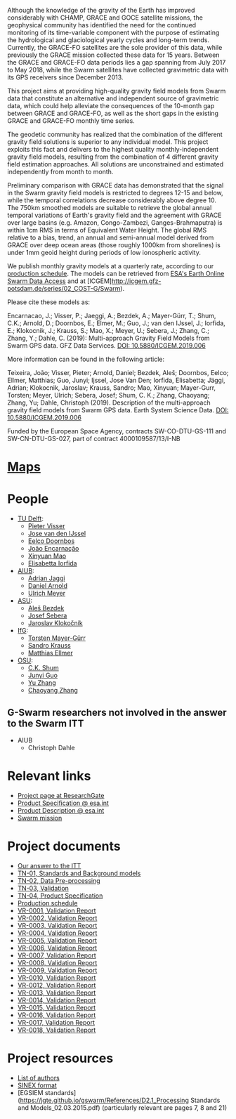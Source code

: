 

Although the knowledge of the gravity of the Earth has improved considerably with CHAMP, GRACE and GOCE satellite missions, the geophysical community has identified the need for the continued monitoring of its time-variable component with the purpose of estimating the hydrological and glaciological yearly cycles and long-term trends.
Currently, the GRACE-FO satellites are the sole provider of this data, while previously the GRACE mission collected these data for 15 years.
Between the GRACE and GRACE-FO data periods lies a gap spanning from July 2017 to May 2018, while the Swarm satellites have collected gravimetric data with its GPS receivers since December 2013.

This project aims at providing high-quality gravity field models from Swarm data that constitute an alternative and independent source of gravimetric data, which could help alleviate the consequences of the 10-month gap between GRACE and GRACE-FO, as well as the short gaps in the existing GRACE and GRACE-FO monthly time series.

The geodetic community has realized that the combination of the different gravity field solutions is superior to any individual model.
This project exploits this fact and delivers to the highest quality monthly-independent gravity field models, resulting from the combination of 4 different gravity field estimation approaches. All solutions are unconstrained and estimated independently from month to month.

Preliminary comparison with GRACE data has demonstrated that the signal in the Swarm gravity field models is restricted to degrees 12-15 and below, while the temporal correlations decrease considerably above degree 10. The 750km smoothed models are suitable to retrieve the global annual temporal variations of Earth's gravity field and the agreement with GRACE over large basins (e.g. Amazon, Congo-Zambezi, Ganges-Brahmaputra) is within 1cm RMS in terms of Equivalent Water Height. The global RMS relative to a bias, trend, an annual and semi-annual model derived from GRACE over deep ocean areas (those roughly 1000km from shorelines) is under 1mm geoid height during periods of low ionospheric activity.

We publish monthly gravity models at a quarterly rate, according to our [production schedule](https://jgte.github.io/gswarm/production.html). The models can be retrieved from [ESA's Earth Online Swarm Data Access](https://swarm-diss.eo.esa.int/#swarm%2FLevel2longterm%2FEGF) and at [ICGEM]http://icgem.gfz-potsdam.de/series/02_COST-G/Swarm).

Please cite these models as:

Encarnacao, J.; Visser, P.; Jaeggi, A.; Bezdek, A.; Mayer-Gürr, T.; Shum, C.K.; Arnold, D.; Doornbos, E.; Elmer, M.; Guo, J.; van den IJssel, J.; Iorfida, E.; Klokocnik, J.; Krauss, S.; Mao, X.; Meyer, U.; Sebera, J.; Zhang, C.; Zhang, Y.; Dahle, C. (2019): Multi-approach Gravity Field Models from Swarm GPS data. GFZ Data Services. [DOI: 10.5880/ICGEM.2019.006](http://doi.org/10.5880/ICGEM.2019.006)

More information can be found in the following article:

Teixeira, João; Visser, Pieter; Arnold, Daniel; Bezdek, Aleš; Doornbos, Eelco; Ellmer, Matthias; Guo, Junyi; Ijssel, Jose Van Den; Iorfida, Elisabetta; Jäggi, Adrian; Klokocnik, Jaroslav; Krauss, Sandro; Mao, Xinyuan; Mayer-Gurr, Torsten; Meyer, Ulrich; Sebera, Josef; Shum, C. K.; Zhang, Chaoyang; Zhang, Yu; Dahle, Christoph (2019). Description of the multi-approach gravity field models from Swarm GPS data. Earth System Science Data. [DOI: 10.5880/ICGEM.2019.006](https://doi.org/10.5880/ICGEM.2019.006)

Funded by the European Space Agency, contracts SW-CO-DTU-GS-111 and SW-CN-DTU-GS-027, part of contract 4000109587/13/I-NB

# [Maps](https://jgte.github.io/gswarm/maps/maps.html)

# People

- [TU Delft](https://www.lr.tudelft.nl/en/organisation/departments/space-engineering/astrodynamics-and-space-missions/people/):
  - [Pieter Visser](https://www.tudelft.nl/en/staff/p.n.a.m.visser/)
  - [Jose van den IJssel](https://www.tudelft.nl/en/staff/j.a.a.vandenijssel/)
  - [Eelco Doornbos](https://www.tudelft.nl/en/staff/e.n.doornbos/)
  - [João Encarnação](https://directory.utexas.edu/index.php?q=encarnacao&scope=all&i=2)
  - [Xinyuan Mao](https://www.tudelft.nl/en/staff/x.mao/)
  - [Elisabetta Iorfida](https://www.tudelft.nl/staff/e.iorfida/)
- [AIUB](https://www.aiub.unibe.ch/about_us/team/index_eng.html):
  - [Adrian Jaggi](https://www.aiub.unibe.ch/ueber_uns/personen/prof_dr_jaeggi_adrian/index_ger.html)
  - [Daniel Arnold](https://www.aiub.unibe.ch/ueber_uns/personen/dr_arnold_daniel/index_ger.html)
  - [Ulrich Meyer](https://www.aiub.unibe.ch/ueber_uns/personen/dr_meyer_ulrich/index_ger.html)
- [ASU](https://galaxy.asu.cas.cz/planets/index.php?page=people):
  - [Aleš Bezdek](https://www1.asu.cas.cz/person/bezdek.html)
  - [Josef Sebera](https://scholar.google.cz/citations?user=uCceqE8AAAAJ)
  - [Jaroslav Klokočník](https://www1.asu.cas.cz/person/klokocnik.html)
- [IfG](https://www.tugraz.at/institute/ifg/institute/team/):
  - [Torsten Mayer-Gürr](https://online.tugraz.at/tug_online/visitenkarte.show_vcard?pPersonenGruppe=3&pPersonenId=ADD0610FA1295423)
  - [Sandro Krauss](https://online.tugraz.at/tug_online/visitenkarte.show_vcard?pPersonenGruppe=3&pPersonenId=F57785AFEDC61EF9)
  - [Matthias Ellmer](https://online.tugraz.at/tug_online/visitenkarte.show_vcard?pPersonenGruppe=3&pPersonenId=4FA7CD7854879AF5)
- [OSU](https://earthsciences.osu.edu/directory):
  - [C.K. Shum](https://earthsciences.osu.edu/people/shum.3)
  - [Junyi Guo](https://earthsciences.osu.edu/people/guo.81)
  - [Yu Zhang](https://earthsciences.osu.edu/people/zhang.6345)
  - [Chaoyang Zhang](https://earthsciences.osu.edu/people/zhang.6404)

## G-Swarm researchers not involved in the answer to the Swarm ITT

- AIUB
  - Christoph Dahle

# Relevant links

- [Project page at ResearchGate](https://www.researchgate.net/project/Multi-approach-gravity-field-models-from-Swarm-GPS-data)
- [Product Specification @ esa.int](https://earth.esa.int/web/guest/missions/esa-eo-missions/swarm/data-handbook/level-2-product-definitions#EGF_SHA_2_)
- [Product Description @ esa.int](https://earth.esa.int/web/guest/missions/esa-eo-missions/swarm/activities/scientific-projects/disc#MAGF)
- [Swarm mission](https://earth.esa.int/swarm)

# Project documents

- [Our answer to the ITT](https://jgte.github.io/gswarm/swarmITT/swarmITT_html.html)
- [TN-01, Standards and Background models](https://jgte.github.io/gswarm/Documents/SW_TN_DUT_GS_0001_TN-01_Standards_and_Background_models.1H_nosig.pdf)
- [TN-02, Data Pre-processing](https://jgte.github.io/gswarm/Documents/SW_TN_ASU_GS_0001_TN-02_Data_Prepprocessing.2018-04-11.pdf)
- [TN-03, Validation](https://jgte.github.io/gswarm/Documents/SW_TN_DUT_GS_0003_TN-03_Validation.1.1.1.pdf)
- [TN-04, Product Specification](https://jgte.github.io/gswarm/Documents/SW_TN_DUT_GS_0002_TN-04_ProductSpecification.1.pdf)
- [Production schedule](https://jgte.github.io/gswarm/production.html)
- [VR-0001, Validation Report](https://jgte.github.io/gswarm/Documents/SW_VR_DUT_GS_0001.pdf)
- [VR-0002, Validation Report](https://jgte.github.io/gswarm/Documents/SW_VR_DUT_GS_0002.pdf)
- [VR-0003, Validation Report](https://jgte.github.io/gswarm/Documents/SW_VR_DUT_GS_0003.pdf)
- [VR-0004, Validation Report](https://jgte.github.io/gswarm/Documents/SW_VR_DUT_GS_0004.pdf)
- [VR-0005, Validation Report](https://jgte.github.io/gswarm/Documents/SW_VR_DUT_GS_0005.pdf)
- [VR-0006, Validation Report](https://jgte.github.io/gswarm/Documents/SW_VR_DUT_GS_0006.pdf)
- [VR-0007, Validation Report](https://jgte.github.io/gswarm/Documents/SW_VR_DUT_GS_0007.pdf)
- [VR-0008, Validation Report](https://jgte.github.io/gswarm/Documents/SW_VR_DUT_GS_0008.pdf)
- [VR-0009, Validation Report](https://jgte.github.io/gswarm/Documents/SW_VR_DUT_GS_0009.pdf)
- [VR-0010, Validation Report](https://jgte.github.io/gswarm/Documents/SW_VR_DUT_GS_0010.pdf)
- [VR-0012, Validation Report](https://jgte.github.io/gswarm/Documents/SW_VR_DUT_GS_0012.pdf)
- [VR-0013, Validation Report](https://jgte.github.io/gswarm/Documents/SW_VR_DUT_GS_0013.pdf)
- [VR-0014, Validation Report](https://jgte.github.io/gswarm/Documents/SW_VR_DUT_GS_0014.pdf)
- [VR-0015, Validation Report](https://jgte.github.io/gswarm/Documents/SW_VR_DUT_GS_0015.pdf)
- [VR-0016, Validation Report](https://jgte.github.io/gswarm/Documents/SW_VR_DUT_GS_0016.pdf)
- [VR-0017, Validation Report](https://jgte.github.io/gswarm/Documents/SW_VR_DUT_GS_0017.pdf)
- [VR-0018, Validation Report](https://jgte.github.io/gswarm/Documents/SW_VR_DUT_GS_0018.pdf)
<!-- add more validation reports here -->

# Project resources

- [List of authors](https://jgte.github.io/gswarm/listofauthors/)
- [SINEX format](https://jgte.github.io/gswarm/SINEX/)
- [EGSIEM standards](https://jgte.github.io/gswarm/References/D2.1_Processing Standards and Models_02.03.2015.pdf) (particularly relevant are pages 7, 8 and 21)

<!-- # ITT documents

- [Swarm DISC Invitations To Tender](https://www.space.dtu.dk/english/research/projects/project-descriptions/swarm/swarm_disc_itts)
- [Cover Letter](https://www.space.dtu.dk/english/-/media/Institutter/Space/forskning/projekter/swarm/SwarmDISC/SD-ITT-1_1/SW-CL-DTU-GS-111_Cover_letter_ITT_1_1_rev2.ashx?la=da)
- [Statement of Work](https://www.space.dtu.dk/english/-/media/Institutter/Space/forskning/projekter/swarm/SwarmDISC/SD-ITT-1_1/SW-SW-DTU-GS-111_ITT1-1_SoW.ashx?la=da)
- [Special Conditions of Tender](https://www.space.dtu.dk/english/-/media/Institutter/Space/forskning/projekter/swarm/SwarmDISC/SD-ITT-1_1/SW-TC-DTU-GS-111_ITT1-1_Special_Conditions_of_Tender.ashx?la=da)
- [Procurement Procedure](https://www.space.dtu.dk/english/-/media/Institutter/Space/forskning/projekter/swarm/SwarmDISC/SW-RS-DTU-GS-003_1B_Procurement_Procedure.ashx?la=da)
 -->
 


